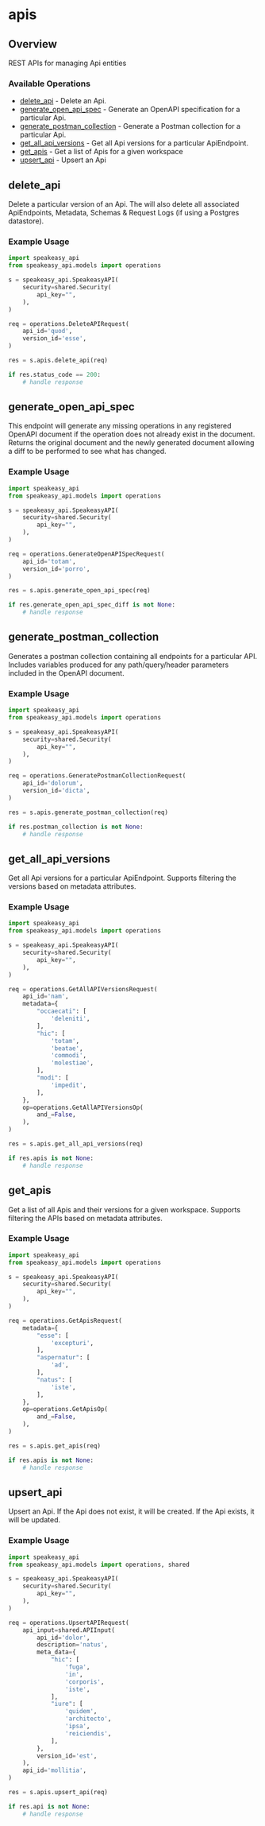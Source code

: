 # apis

## Overview

REST APIs for managing Api entities

### Available Operations

* [delete_api](#delete_api) - Delete an Api.
* [generate_open_api_spec](#generate_open_api_spec) - Generate an OpenAPI specification for a particular Api.
* [generate_postman_collection](#generate_postman_collection) - Generate a Postman collection for a particular Api.
* [get_all_api_versions](#get_all_api_versions) - Get all Api versions for a particular ApiEndpoint.
* [get_apis](#get_apis) - Get a list of Apis for a given workspace
* [upsert_api](#upsert_api) - Upsert an Api

## delete_api

Delete a particular version of an Api. The will also delete all associated ApiEndpoints, Metadata, Schemas & Request Logs (if using a Postgres datastore).

### Example Usage

```python
import speakeasy_api
from speakeasy_api.models import operations

s = speakeasy_api.SpeakeasyAPI(
    security=shared.Security(
        api_key="",
    ),
)

req = operations.DeleteAPIRequest(
    api_id='quod',
    version_id='esse',
)

res = s.apis.delete_api(req)

if res.status_code == 200:
    # handle response
```

## generate_open_api_spec

This endpoint will generate any missing operations in any registered OpenAPI document if the operation does not already exist in the document.
Returns the original document and the newly generated document allowing a diff to be performed to see what has changed.

### Example Usage

```python
import speakeasy_api
from speakeasy_api.models import operations

s = speakeasy_api.SpeakeasyAPI(
    security=shared.Security(
        api_key="",
    ),
)

req = operations.GenerateOpenAPISpecRequest(
    api_id='totam',
    version_id='porro',
)

res = s.apis.generate_open_api_spec(req)

if res.generate_open_api_spec_diff is not None:
    # handle response
```

## generate_postman_collection

Generates a postman collection containing all endpoints for a particular API. Includes variables produced for any path/query/header parameters included in the OpenAPI document.

### Example Usage

```python
import speakeasy_api
from speakeasy_api.models import operations

s = speakeasy_api.SpeakeasyAPI(
    security=shared.Security(
        api_key="",
    ),
)

req = operations.GeneratePostmanCollectionRequest(
    api_id='dolorum',
    version_id='dicta',
)

res = s.apis.generate_postman_collection(req)

if res.postman_collection is not None:
    # handle response
```

## get_all_api_versions

Get all Api versions for a particular ApiEndpoint.
Supports filtering the versions based on metadata attributes.

### Example Usage

```python
import speakeasy_api
from speakeasy_api.models import operations

s = speakeasy_api.SpeakeasyAPI(
    security=shared.Security(
        api_key="",
    ),
)

req = operations.GetAllAPIVersionsRequest(
    api_id='nam',
    metadata={
        "occaecati": [
            'deleniti',
        ],
        "hic": [
            'totam',
            'beatae',
            'commodi',
            'molestiae',
        ],
        "modi": [
            'impedit',
        ],
    },
    op=operations.GetAllAPIVersionsOp(
        and_=False,
    ),
)

res = s.apis.get_all_api_versions(req)

if res.apis is not None:
    # handle response
```

## get_apis

Get a list of all Apis and their versions for a given workspace.
Supports filtering the APIs based on metadata attributes.

### Example Usage

```python
import speakeasy_api
from speakeasy_api.models import operations

s = speakeasy_api.SpeakeasyAPI(
    security=shared.Security(
        api_key="",
    ),
)

req = operations.GetApisRequest(
    metadata={
        "esse": [
            'excepturi',
        ],
        "aspernatur": [
            'ad',
        ],
        "natus": [
            'iste',
        ],
    },
    op=operations.GetApisOp(
        and_=False,
    ),
)

res = s.apis.get_apis(req)

if res.apis is not None:
    # handle response
```

## upsert_api

Upsert an Api. If the Api does not exist, it will be created.
If the Api exists, it will be updated.

### Example Usage

```python
import speakeasy_api
from speakeasy_api.models import operations, shared

s = speakeasy_api.SpeakeasyAPI(
    security=shared.Security(
        api_key="",
    ),
)

req = operations.UpsertAPIRequest(
    api_input=shared.APIInput(
        api_id='dolor',
        description='natus',
        meta_data={
            "hic": [
                'fuga',
                'in',
                'corporis',
                'iste',
            ],
            "iure": [
                'quidem',
                'architecto',
                'ipsa',
                'reiciendis',
            ],
        },
        version_id='est',
    ),
    api_id='mollitia',
)

res = s.apis.upsert_api(req)

if res.api is not None:
    # handle response
```

